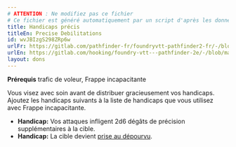 ```yaml
---
# ATTENTION : Ne modifiez pas ce fichier
# Ce fichier est généré automatiquement par un script d'après les données du module Foundry VTT officiel et de sa traduction
title: Handicaps précis
titleEn: Precise Debilitations
id: wvJBIzgS298ZRp6w
urlFr: https://gitlab.com/pathfinder-fr/foundryvtt-pathfinder2-fr/-/blob/master/data/feats/wvJBIzgS298ZRp6w.htm
urlEn: https://gitlab.com/hooking/foundry-vtt---pathfinder-2e/-/blob/master/packs/data/feats.db/precise-debilitations.json
layout: dons
---
```

**Prérequis** trafic de voleur, Frappe incapacitante

Vous visez avec soin avant de distribuer gracieusement vos handicaps. Ajoutez les handicaps suivants à la liste de handicaps que vous utilisez avec Frappe incapacitante.

- **Handicap:** Vos attaques infligent 2d6 dégâts de précision supplémentaires à la cible.
- **Handicap:**  La cible devient [prise au dépourvu](../conditions/pris-au-dépourvu.md).
